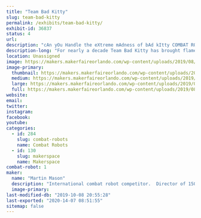 ```yaml
---
title: "Team Bad Kitty"
slug: team-bad-kitty
permalink: /exhibits/team-bad-kitty/
exhibit-id: 36837
status: 4
url: 
description: "cAn yOu Handle the eXtreme mAdness of bAd kItty COMBAT ROBOTS!"
description-long: "For nearly a decade Team Bad Kitty has brought flame, destruction, annihilation, mayhem and at least nine other adjectives to INTENSE COMBAT ROBOT ACTION.  From their home base outside of Pasadena, CA, these metal creations have terrorized competitions up and down California, including appearances on ABC Battlebots and Discovery Battlebots, Youku This is Fighting Robots and CGT King of Bots.  The team also hosts some of the largest combat robot combat robot competitions on the west coast in 3 arenas including the 12lb / 15lb Decagaon of Doom, the new Hex of Hatred and finally the Happy Unicorn Fairy Forest. Come see massive machines of destruction and learn more about how they can solve the housing crisis, reverse global warming and find your missing socks."
location: Unassigned
image: https://makers.makerfaireorlando.com/wp-content/uploads/2019/08/JBA4112-1024x684.jpg
image-primary:
  thumbnail: https://makers.makerfaireorlando.com/wp-content/uploads/2019/08/JBA4112-150x150.jpg
  medium: https://makers.makerfaireorlando.com/wp-content/uploads/2019/08/JBA4112-300x200.jpg
  large: https://makers.makerfaireorlando.com/wp-content/uploads/2019/08/JBA4112-1024x684.jpg
  full: https://makers.makerfaireorlando.com/wp-content/uploads/2019/08/JBA4112.jpg
website: 
email: 
twitter: 
instagram: 
facebook: 
youtube: 
categories:
  - id: 284
    slug: combat-robots
    name: Combat Robots
  - id: 130
    slug: makerspace
    name: Makerspace
combat-robot: 1
maker:
  name: "Martin Mason"
  description: "International combat robot competitor.  Director of 1500 member Mountie Makerspace in Los Angeles California. "
  image-primary: 
last-modified-db: "2019-10-08 20:55:28"
last-exported: "2020-14-07 08:51:55"
sitemap: false
---
```

